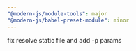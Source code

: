 ```yaml
---
"@modern-js/module-tools": major
"@modern-js/babel-preset-module": minor
---
```


fix resolve static file and add -p params
